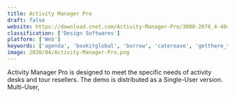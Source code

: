 ```yaml
---
title: Activity Manager Pro
draft: false 
website: https://download.cnet.com/Activity-Manager-Pro/3000-2076_4-40475.html
classification: ['Design Softwares']
platform: ['Web']
keywords: ['agenda', 'bookitglobal', 'burrow', 'caterease', 'getthere_travel', 'itinio', 'party_center_software', 'rezmagic', 'rezdy', 'sabresonic_res', 'softrip', 'tts', 'travel_next', 'traveloffice', 'ecare_travelsuite', 'isell']
image: 2020/04/Activity-Manager-Pro.png
---
```

Activity Manager Pro is designed to meet the specific needs of activity desks and tour resellers. The demo is distributed as a Single-User version. Multi-User,